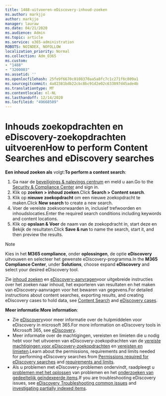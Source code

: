 ```yaml
---
title: 1488-uitvoeren-eDiscovery-inhoud-zoeken
ms.author: markjjo
author: markjjo
manager: lauraw
ms.date: 04/21/2020
ms.audience: Admin
ms.topic: article
ms.service: o365-administration
ROBOTS: NOINDEX, NOFOLLOW
localization_priority: Normal
ms.collection: Adm_O365
ms.custom:
- "1488"
- "3200003"
ms.assetid: ''
ms.openlocfilehash: 25fe9f6670c0108370aa5a8fc7c1c271f6c809a1
ms.sourcegitcommit: 4a82381bdb22cbc8bc91d2e02c633897d45ade4b
ms.translationtype: MT
ms.contentlocale: nl-NL
ms.lasthandoff: 12/14/2020
ms.locfileid: "49668509"
---
```

# <a name="how-to-perform-content-searches-and-ediscovery-searches"></a><span data-ttu-id="d4bef-102">Inhouds zoekopdrachten en eDiscovery-zoekopdrachten uitvoeren</span><span class="sxs-lookup"><span data-stu-id="d4bef-102">How to perform Content Searches and eDiscovery searches</span></span>

<span data-ttu-id="d4bef-103">**Een inhoud zoeken als** volgt:</span><span class="sxs-lookup"><span data-stu-id="d4bef-103">**To perform a content search**:</span></span>

1. <span data-ttu-id="d4bef-104">Ga naar de [beveiligings & nalevings centrum](https://protection.office.com) en meld u aan.</span><span class="sxs-lookup"><span data-stu-id="d4bef-104">Go to the [Security & Compliance Center](https://protection.office.com) and sign in.</span></span>
2. <span data-ttu-id="d4bef-105">Klik op **zoeken > inhoud zoeken**.</span><span class="sxs-lookup"><span data-stu-id="d4bef-105">Click **Search > Content search**.</span></span>
3. <span data-ttu-id="d4bef-106">Klik op **nieuwe zoekopdracht** om een nieuwe zoekopdracht te maken.</span><span class="sxs-lookup"><span data-stu-id="d4bef-106">Click **New search** to create a new search.</span></span>
4. <span data-ttu-id="d4bef-107">Voer de vereiste zoekvoorwaarden in, inclusief trefwoorden en inhoudslocaties.</span><span class="sxs-lookup"><span data-stu-id="d4bef-107">Enter the required search conditions including keywords and content locations.</span></span>
5. <span data-ttu-id="d4bef-108">Klik op **opslaan & Voer** de naam van de zoekopdracht in, start deze en Bekijk de resultaten.</span><span class="sxs-lookup"><span data-stu-id="d4bef-108">Click **Save & run** to name the search, start it, and then preview the results.</span></span>

> [!NOTE]
> <span data-ttu-id="d4bef-109">Kies in het **M365 compliance**, onder **oplossingen**, de optie **eDiscovery** uitvouwen en selecteer het gewenste eDiscovery-programma.</span><span class="sxs-lookup"><span data-stu-id="d4bef-109">In the **M365 Compliance Center**, under **Solutions**, choose expand **eDiscovery** and select your desired eDiscovery tool.</span></span>

<span data-ttu-id="d4bef-110">Zie [inhoud zoeken](https://docs.microsoft.com/microsoft-365/compliance/content-search) en [eDiscovery-aanvragen](https://docs.microsoft.com/microsoft-365/compliance/ediscovery-cases)voor uitgebreide instructies over het zoeken naar inhoud, het exporteren van resultaten en het maken van eDiscovery-aanvragen voor het bewaren van gegevens.</span><span class="sxs-lookup"><span data-stu-id="d4bef-110">For detailed instructions about content searches, exporting results, and creating eDiscovery cases to hold data, see [Content Search](https://docs.microsoft.com/microsoft-365/compliance/content-search) and [eDiscovery cases](https://docs.microsoft.com/microsoft-365/compliance/ediscovery-cases).</span></span>

<span data-ttu-id="d4bef-111">**Meer informatie**:</span><span class="sxs-lookup"><span data-stu-id="d4bef-111">**More information**:</span></span>

- <span data-ttu-id="d4bef-112">Zie [eDiscovery](https://docs.microsoft.com/microsoft-365/compliance/ediscovery)voor meer informatie over de hulpmiddelen voor eDiscovery in microsoft 365.</span><span class="sxs-lookup"><span data-stu-id="d4bef-112">For more information on eDiscovery tools in Microsoft 365, see [eDiscovery](https://docs.microsoft.com/microsoft-365/compliance/ediscovery).</span></span>
- <span data-ttu-id="d4bef-113">Meer informatie over de machtigingen, vereisten en limieten die u nodig hebt voor het uitvoeren van eDiscovery-zoekopdrachten van de [vereiste machtigingen voor eDiscovery-zoekopdrachten](https://docs.microsoft.com/microsoft-365/compliance/assign-ediscovery-permissions) en [vereisten en limieten](https://docs.microsoft.com/microsoft-365/compliance/limits-for-content-search).</span><span class="sxs-lookup"><span data-stu-id="d4bef-113">Learn about the permissions, requirements and limits needed for performing eDiscovery searches from [Permissions required for eDiscovery searches](https://docs.microsoft.com/microsoft-365/compliance/assign-ediscovery-permissions) and [requirements and limits](https://docs.microsoft.com/microsoft-365/compliance/limits-for-content-search).</span></span>
- <span data-ttu-id="d4bef-114">Als u problemen met eDiscovery-problemen ondervindt, raadpleegt u [problemen met het oplossen](https://docs.microsoft.com/microsoft-365/compliance/ediscovery-troubleshooting-common-issues) van problemen en het [onderzoeken van gedeeltelijk geïndexeerde items](https://docs.microsoft.com/microsoft-365/compliance/investigating-partially-indexed-items-in-ediscovery).</span><span class="sxs-lookup"><span data-stu-id="d4bef-114">If you are troubleshooting eDiscovery issues, see [eDiscovery Troubleshooting common issues](https://docs.microsoft.com/microsoft-365/compliance/ediscovery-troubleshooting-common-issues) and [investigating partially indexed items](https://docs.microsoft.com/microsoft-365/compliance/investigating-partially-indexed-items-in-ediscovery).</span></span>
